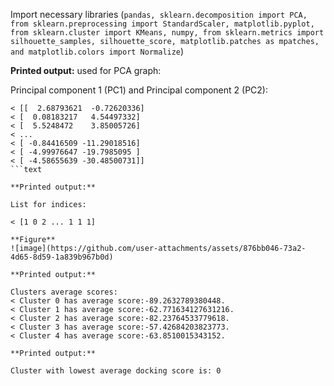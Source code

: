 Import necessary libraries (`pandas, sklearn.decomposition import PCA, from sklearn.preprocessing import StandardScaler, matplotlib.pyplot, from sklearn.cluster import KMeans, numpy, from sklearn.metrics import silhouette_samples, silhouette_score, matplotlib.patches as mpatches, and matplotlib.colors import Normalize`)

**Printed output:** used for PCA graph:

Principal component 1 (PC1) and Principal component 2 (PC2):
```text
< [[  2.68793621  -0.72620336]
< [  0.08183217   4.54497332]
< [  5.5248472    3.85005726]
< ...
< [ -0.84416509 -11.29018516]
< [ -4.99976647 -19.7985095 ]
< [ -4.58655639 -30.48500731]]
```text

**Printed output:**

List for indices:

< [1 0 2 ... 1 1 1]

**Figure**
![image](https://github.com/user-attachments/assets/876bb046-73a2-4d65-8d59-1a839b967b0d)

**Printed output:**

Clusters average scores:
< Cluster 0 has average score:-89.2632789380448.
< Cluster 1 has average score:-62.771634127631216.
< Cluster 2 has average score:-82.23764533779618.
< Cluster 3 has average score:-57.42684203823773.
< Cluster 4 has average score:-63.8510015343152.

**Printed output:**

Cluster with lowest average docking score is: 0
